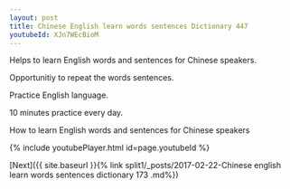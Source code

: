 ```yaml
---
layout: post
title: Chinese English learn words sentences Dictionary 447 
youtubeId: XJn7WEcBioM
---
```

 
 
Helps to learn English words and sentences for Chinese speakers.

Opportunitiy to repeat the words sentences. 

Practice English language. 
 
10 minutes practice every day. 
 
How to learn English words and sentences for Chinese speakers 
 
{% include youtubePlayer.html id=page.youtubeId %}
 
 
[Next]({{ site.baseurl }}{% link  split1/_posts/2017-02-22-Chinese english learn words sentences dictionary 173 .md%})
 
